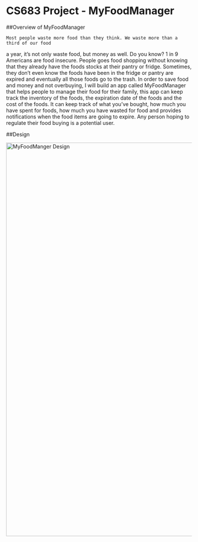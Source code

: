 # CS683 Project  - MyFoodManager

##Overview of MyFoodManager


    Most people waste more food than they think. We waste more than a third of our food
a year, it’s not only waste food, but money as well. Do you know? 1 in 9 Americans are
food insecure. People goes food shopping without knowing that they already have the
foods stocks at their pantry or fridge. Sometimes, they don’t even know the foods
have been in the fridge or pantry are expired and eventually all those foods go to the
trash.
     In order to save food and money and not overbuying, I will build an app called
MyFoodManager that helps people to manage their food for their family, this app can
keep track the inventory of the foods, the expiration date of the foods and the cost of
the foods. It can keep track of what you’ve bought, how much you have spent for
foods, how much you have wasted for food and provides notifications when the food
items are going to expire. Any person hoping to regulate their food buying is a
potential user.



##Design

<img width="1069" alt="MyFoodManger Design" src="https://user-images.githubusercontent.com/46608139/129611188-e7aecdcd-0b01-4b8f-a984-23a3e8d57fce.png" />

